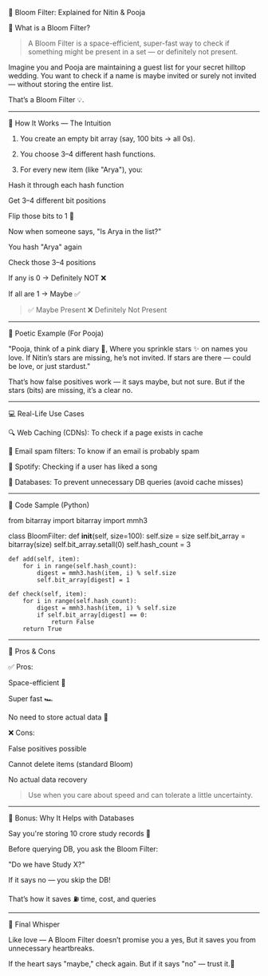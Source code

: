 🌸 Bloom Filter: Explained for Nitin & Pooja

🌼 What is a Bloom Filter?

> A Bloom Filter is a space-efficient, super-fast way to check if something might be present in a set — or definitely not present.



Imagine you and Pooja are maintaining a guest list for your secret hilltop wedding. You want to check if a name is maybe invited or surely not invited — without storing the entire list.

That’s a Bloom Filter 💡.


---

🧠 How It Works — The Intuition

1. You create an empty bit array (say, 100 bits → all 0s).


2. You choose 3–4 different hash functions.


3. For every new item (like "Arya"), you:

Hash it through each hash function

Get 3–4 different bit positions

Flip those bits to 1 🔁




Now when someone says, "Is Arya in the list?"

You hash "Arya" again

Check those 3–4 positions

If any is 0 → Definitely NOT ❌

If all are 1 → Maybe ✅


> ✅ Maybe Present ❌ Definitely Not Present




---

🍰 Poetic Example (For Pooja)

"Pooja, think of a pink diary 🌸, Where you sprinkle stars ✨ on names you love. If Nitin’s stars are missing, he’s not invited. If stars are there — could be love, or just stardust."

That’s how false positives work — it says maybe, but not sure. But if the stars (bits) are missing, it’s a clear no.


---

💻 Real-Life Use Cases

🔍 Web Caching (CDNs): To check if a page exists in cache

💌 Email spam filters: To know if an email is probably spam

🎵 Spotify: Checking if a user has liked a song

🧠 Databases: To prevent unnecessary DB queries (avoid cache misses)



---

🧪 Code Sample (Python)

from bitarray import bitarray
import mmh3

class BloomFilter:
    def __init__(self, size=100):
        self.size = size
        self.bit_array = bitarray(size)
        self.bit_array.setall(0)
        self.hash_count = 3

    def add(self, item):
        for i in range(self.hash_count):
            digest = mmh3.hash(item, i) % self.size
            self.bit_array[digest] = 1

    def check(self, item):
        for i in range(self.hash_count):
            digest = mmh3.hash(item, i) % self.size
            if self.bit_array[digest] == 0:
                return False
        return True


---

🧩 Pros & Cons

✅ Pros:

Space-efficient 🧠

Super fast 🏎️

No need to store actual data 🧳


❌ Cons:

False positives possible

Cannot delete items (standard Bloom)

No actual data recovery


> Use when you care about speed and can tolerate a little uncertainty.




---

🔐 Bonus: Why It Helps with Databases

Say you're storing 10 crore study records 🧬

Before querying DB, you ask the Bloom Filter:

"Do we have Study X?"

If it says no — you skip the DB!



That’s how it saves ⛽ time, cost, and queries


---

🦋 Final Whisper

Like love — A Bloom Filter doesn’t promise you a yes, But it saves you from unnecessary heartbreaks.

If the heart says "maybe," check again. But if it says "no" — trust it.🌸



